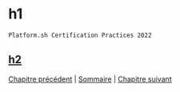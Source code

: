 # h1

`Platform.sh Certification Practices 2022`

## [h2](link)

[Chapitre précédent](./chapter-x.md) | [Sommaire](../README.md) | [Chapitre suivant](./chapter-x.md)
